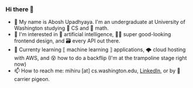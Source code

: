 ### Hi there 👋

* 🥳 My name is Abosh Upadhyaya. I'm an undergraduate at University of Washington studying 👾 CS and 🧮 math.
* 🤔 I'm interested in 🤖 artificial intelligence, 🧑‍🎨 super good-looking frontend design, and 🗃 every API out there.
* 🌱 Currenty learning ⟦ machine learning ⟧ applications, 🌩 cloud hosting with AWS, and 😵 how to do a backflip (I'm at the trampoline stage right now)
* 📫 How to reach me: mihiru [at] cs.washington.edu, [LinkedIn](https://www.linkedin.com/in/yayabosh/), or by 🐓 carrier pigeon.
<!--
**yayabosh/yayabosh** is a ✨ _special_ ✨ repository because its `README.md` (this file) appears on your GitHub profile.

Here are some ideas to get you started:

- 🔭 I’m currently working on ...
- 🌱 I’m currently learning ...
- 👯 I’m looking to collaborate on ...
- 🤔 I’m looking for help with ...
- 💬 Ask me about ...
- 📫 How to reach me: ...
- 😄 Pronouns: ...
- ⚡ Fun fact: ...
-->
